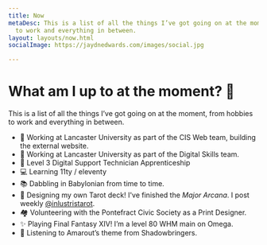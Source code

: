 ```yaml
---
title: Now
metaDesc: This is a list of all the things I’ve got going on at the moment, from hobbies
  to work and everything in between.
layout: layouts/now.html
socialImage: https://jaydnedwards.com/images/social.jpg

---
```

# What am I up to at the moment? <span class="\[ emoji \]" aria-hidden="true">🔮</span>

This is a list of all the things I’ve got going on at the moment, from hobbies to work and everything in between.

* <span class="\[ emoji \] \[ bullet \]" aria-hidden="true">💼</span> Working at Lancaster University as part of the CIS Web team, building the external website.
* <span class="\[ emoji \] \[ bullet \]" aria-hidden="true">💼</span> Working at Lancaster University as part of the Digital Skills team.
* <span class="\[ emoji \] \[ bullet \]" aria-hidden="true">💼</span> Level 3 Digital Support Technician Apprenticeship
* <span class="\[ emoji \] \[ bullet \]" aria-hidden="true">💻</span> Learning 11ty / eleventy
* <span class="\[ emoji \] \[ bullet \]" aria-hidden="true">📚</span> Dabbling in Babylonian from time to time.
* <span class="\[ emoji \] \[ bullet \]" aria-hidden="true">🔮</span> Designing my own Tarot deck! I've finished the _Major Arcana_. I post weekly <a href="https://linktr.ee/inlustristarot">@inlustristarot</a>.
* <span class="\[ emoji \] \[ bullet \]" aria-hidden="true">🏘</span> Volunteering with the Pontefract Civic Society as a Print Designer.
* <span class="\[ emoji \] \[ bullet \]" aria-hidden="true">✨</span> Playing Final Fantasy XIV! I’m a level 80 WHM main on Omega.
* <span class="\[ emoji \] \[ bullet \]" aria-hidden="true">🎵</span> Listening to Amarout’s theme from Shadowbringers.